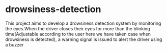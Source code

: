 # drowsiness-detection
This project  aims to develop a drowsiness detection system by monitoring the eyes.When the driver closes their eyes for more than the blinking time(Adjustable according to the user here we have taken case when drowsiness is detected), a warning signal is issued to alert the driver using a buzzer
